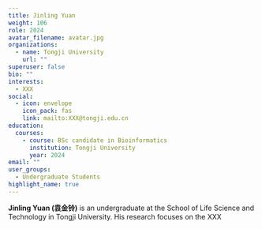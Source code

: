 ```yaml
---
title: Jinling Yuan
weight: 106
role: 2024
avatar_filename: avatar.jpg
organizations:
  - name: Tongji University
    url: ""
superuser: false
bio: ""
interests:
  - XXX
social:
  - icon: envelope
    icon_pack: fas
    link: mailto:XXX@tongji.edu.cn
education:
  courses:
    - course: BSc candidate in Bioinformatics
      institution: Tongji University
      year: 2024
email: ""
user_groups:
  - Undergraduate Students
highlight_name: true
---
```

**Jinling Yuan (袁金铃)** is an undergraduate at the School of Life Science and Technology in Tongji University. His research focuses on the XXX
